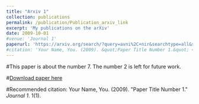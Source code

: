 ```yaml
---
title: "Arxiv 1"
collection: publications
permalink: /publication/Publication_arxiv_link
excerpt: 'My publications on the arXiv'
date: 2009-10-01
#venue: 'Journal 1'
paperurl: 'https://arxiv.org/search/?query=avni%2C+nir&searchtype=all&source=header'
#citation: 'Your Name, You. (2009). &quot;Paper Title Number 1.&quot; <i>Journal 1</i>. 1(1).'
---
```

#This paper is about the number 7. The number 2 is left for future work.

#[Download paper here](http://academicpages.github.io/files/paper1.pdf)

#Recommended citation: Your Name, You. (2009). "Paper Title Number 1." <i>Journal 1</i>. 1(1).
